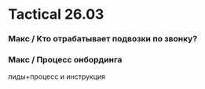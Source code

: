 # Tactical 26.03

### Макс / Кто отрабатывает подвозки по звонку?



### Макс / Процесс онбординга

лиды+процесс и инструкция

